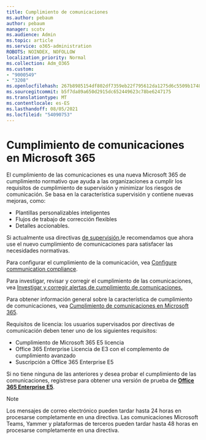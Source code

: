 ```yaml
---
title: Cumplimiento de comunicaciones
ms.author: pebaum
author: pebaum
manager: scotv
ms.audience: Admin
ms.topic: article
ms.service: o365-administration
ROBOTS: NOINDEX, NOFOLLOW
localization_priority: Normal
ms.collection: Adm_O365
ms.custom:
- "9000549"
- "3208"
ms.openlocfilehash: 267b8985154df802df7359eb22f795612da1275d6c5509b1748828f3c42051b7
ms.sourcegitcommit: b5f7da89a650d2915dc652449623c78be6247175
ms.translationtype: MT
ms.contentlocale: es-ES
ms.lasthandoff: 08/05/2021
ms.locfileid: "54090753"
---
```

# <a name="communication-compliance-in-microsoft-365"></a>Cumplimiento de comunicaciones en Microsoft 365

El cumplimiento de las comunicaciones es una nueva Microsoft 365 de cumplimiento normativo que ayuda a las organizaciones a cumplir los requisitos de cumplimiento de supervisión y minimizar los riesgos de comunicación. Se basa en la característica supervisión y contiene nuevas mejoras, como:

- Plantillas personalizables inteligentes
- Flujos de trabajo de corrección flexibles
- Detalles accionables.

Si actualmente usa directivas [de supervisión,](https://docs.microsoft.com/microsoft-365/compliance/supervision-policies)le recomendamos que ahora use el nuevo cumplimiento de comunicaciones para satisfacer las necesidades normativas.

Para configurar el cumplimiento de la comunicación, vea [Configure communication compliance](https://docs.microsoft.com/microsoft-365/compliance/communication-compliance-configure).

Para investigar, revisar y corregir el cumplimiento de las comunicaciones, vea [Investigar y corregir alertas de cumplimiento de comunicaciones.](https://docs.microsoft.com/microsoft-365/compliance/communication-compliance-investigate-remediate)

Para obtener información general sobre la característica de cumplimiento de comunicaciones, vea [Cumplimiento de comunicaciones en Microsoft 365](https://docs.microsoft.com/microsoft-365/compliance/communication-compliance).

Requisitos de licencia: los usuarios supervisados por directivas de comunicación deben tener uno de los siguientes requisitos:

- Cumplimiento de Microsoft 365 E5 licencia
- Office 365 Enterprise Licencia de E3 con el complemento de cumplimiento avanzado
- Suscripción a Office 365 Enterprise E5

Si no tiene ninguna de las anteriores y desea probar el cumplimiento de las comunicaciones, regístrese para obtener una versión de prueba de **[Office 365 Enterprise E5](https://go.microsoft.com/fwlink/p/?LinkID=698279)**.

> [!NOTE]
> Los mensajes de correo electrónico pueden tardar hasta 24 horas en procesarse completamente en una directiva. Las comunicaciones Microsoft Teams, Yammer y plataformas de terceros pueden tardar hasta 48 horas en procesarse completamente en una directiva.
